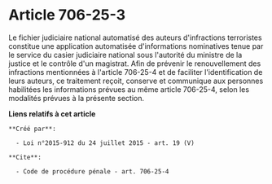 # Article 706-25-3

Le fichier judiciaire national automatisé des auteurs d'infractions terroristes constitue une application automatisée
d'informations nominatives tenue par le service du casier judiciaire national sous l'autorité du ministre de la justice et le
contrôle d'un magistrat. Afin de prévenir le renouvellement des infractions mentionnées à l'article 706-25-4 et de faciliter
l'identification de leurs auteurs, ce traitement reçoit, conserve et communique aux personnes habilitées les informations
prévues au même article 706-25-4, selon les modalités prévues à la présente section.

**Liens relatifs à cet article**

	**Créé par**:

	  - Loi n°2015-912 du 24 juillet 2015 - art. 19 (V)

	**Cite**:

	  - Code de procédure pénale - art. 706-25-4
